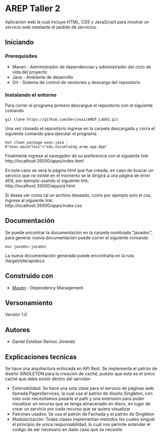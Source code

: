 # AREP Taller 2

Aplicación web la cual incluye HTML, CSS y JavaScrpit para mostrar un servicio web mediante el pedido de servicios.

## Iniciando

### Prerequisites

- Maven - Administrador de dependencias y administrador del ciclo de vida del proyecto
- Java - Ambiente de desarrollo
-  Git - Sistema de control de versiones y descarga del repositorio

### Instalando el entorno

Para correr el programa primero descargue el repositorio con el siguiente comando
```
git clone https://github.com/Derjasai/AREP_Lab02.git
```

Una vez clonado el repositorio ingrese en la carpeta descargada y corra el siguiente comando para ejecutar el programa

```
mvn clean package exec:java -D"exec.mainClass"="edu.escuelaing.arep.app.App"
```

Finalmente ingrese al navegador de su preferencia con el siguiente link:  http://localhost:35000/apps/index.html

En este caso se verá la página html que fue creada, en caso de buscar un servicio que no existe en el momento se le dirigirá a una página de error 404, por ejemplo usando el siguiente link:  
http://localhost:35000/apps/a.html

Si desea ver como tal un archivo deseado, como por ejemplo solo el css, ingrese al siguiente link:  
http://localhost:35000/apps/index.css

## Documentación
Se puede encontrar la documentación en la carpeta nombrada "javadoc", para generar nueva documentación puede correr el siguiente comando
```
mvn javadoc:javadoc
```
La nueva documentación generada puede encontrarla en la ruta /target/site/apidocs

## Construido con

* [Maven](https://maven.apache.org/) - Dependency Management

## Versonamiento

Versión 1.0

## Autores

* Daniel Esteban Ramos Jimenéz

## Explicaciones tecnicas

Se hace una arquitectura enfocada en API Rest. Se implementa el patrón de diseño SINGLETON para la creación de caché, puesto que este es el único caché que debe existir dentro del servidor

- Extensibilidad: Se hace una sola clase para el servicio de páginas web llamada PagesServices, la cual usa el patrón de diseño Singleton, con esto solo necesitamos pasarle el path y una extensión para poder visualizar un recurso que se tenga almacenado en disco, en lugar de crear un servicio por cada recurso que se quiera visualizar 
- Patrones usados: Se usa el patrón de Fachada y el patrón de Singleton
- Modularización: Todas clases implementan metodos los cuales singuel el principio de unica responsabilidad, lo cual nos permite extender el codigo de ser necesario en dado caso que se necesite